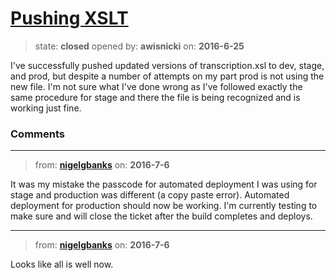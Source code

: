 # [Pushing XSLT](https://github.com/livingstoneonline/livingstoneonline/issues/68)

> state: **closed** opened by: **awisnicki** on: **2016-6-25**

I&#x27;ve successfully pushed updated versions of transcription.xsl to dev, stage, and prod, but despite a number of attempts on my part prod is not using the new file. I&#x27;m not sure what I&#x27;ve done wrong as I&#x27;ve followed exactly the same procedure for stage and there the file is being recognized and is working just fine.


### Comments

---
> from: [**nigelgbanks**](https://github.com/livingstoneonline/livingstoneonline/issues/68#issuecomment-230763141) on: **2016-7-6**

It was my mistake the passcode for automated deployment I was using for stage and production was different (a copy paste error). Automated deployment for production should now be working. I&#x27;m currently testing to make sure and will close the ticket after the build completes and deploys.

---
> from: [**nigelgbanks**](https://github.com/livingstoneonline/livingstoneonline/issues/68#issuecomment-230804548) on: **2016-7-6**

Looks like all is well now.

